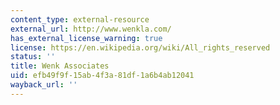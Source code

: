 ```yaml
---
content_type: external-resource
external_url: http://www.wenkla.com/
has_external_license_warning: true
license: https://en.wikipedia.org/wiki/All_rights_reserved
status: ''
title: Wenk Associates
uid: efb49f9f-15ab-4f3a-81df-1a6b4ab12041
wayback_url: ''
---
```

